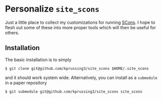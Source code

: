 Personalize `site_scons`
========================

Just a little place to collect my customizations for running [SCons].  I
hope to flesh out some of these into more proper tools which will then
be useful for others.

Installation
------------

The basic installation is to simply 

    $ git clone git@github.com/kprussing3/site_scons $HOME/.site_scons

and it should work system wide.  Alternatively, you can install as a
`submodule` in a paper repository

    $ git submodule git@github.com/kprussing3/site_scons site_scons

[SCons]: http://www.scons.org

